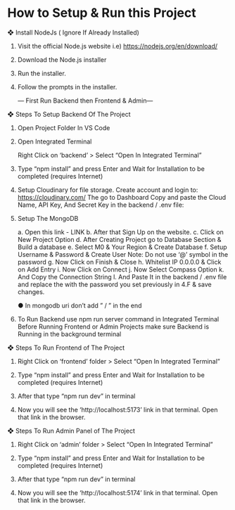 # How to Setup & Run this Project

❖ Install NodeJs ( Ignore If Already Installed)

1. Visit the official Node.js website i.e) https://nodejs.org/en/download/

2. Download the Node.js installer

3. Run the installer.

4. Follow the prompts in the installer.

    — First Run Backend then Frontend & Admin—
    
❖ Steps To Setup Backend Of The Project

1. Open Project Folder In VS Code

2. Open Integrated Terminal

    Right Click on ‘backend’ > Select “Open In Integrated Terminal”

3. Type “npm install” and press Enter and Wait for Installation to be completed
(requires Internet)

4. Setup Cloudinary for file storage.
Create account and login to: https://cloudinary.com/
The go to Dashboard
Copy and paste the Cloud Name, API Key, And Secret Key in the
backend / .env file:

5. Setup The MongoDB

    a. Open this link - LINK
    b. After that Sign Up on the website.
    c. Click on New Project Option
    d. After Creating Project go to Database Section & Build a database
    e. Select M0 & Your Region & Create Database
    f. Setup Username & Password & Create User
        Note: Do not use ‘@’ symbol in the password
    g. Now Click on Finish & Close
    h. Whitelist IP 0.0.0.0 & Click on Add Entry
    i. Now Click on Connect
    j. Now Select Compass Option
    k. And Copy the Connection String
    l. And Paste It in the backend / .env file and replace the <password> with
    the password you set previously in 4.F & save changes.

    ● In mongodb uri don’t add ” / ” in the end

6. To Run Backend use npm run server command in Integrated Terminal
     Before Running Frontend or Admin Projects make sure Backend is Running in the background terminal

❖ Steps To Run Frontend of The Project

1. Right Click on ‘frontend’ folder > Select “Open In Integrated Terminal”

2. Type “npm install” and press Enter and Wait for Installation to be completed
(requires Internet)

3. After that type “npm run dev” in terminal

4. Now you will see the ‘http://localhost:5173’ link in that terminal. Open that link
in the browser.

❖ Steps To Run Admin Panel of The Project

1. Right Click on ‘admin’ folder > Select “Open In Integrated Terminal”

2. Type “npm install” and press Enter and Wait for Installation to be
completed (requires Internet)

3. After that type “npm run dev” in terminal

4. Now you will see the ‘http://localhost:5174’ link in that terminal. Open
that link in the browser.

